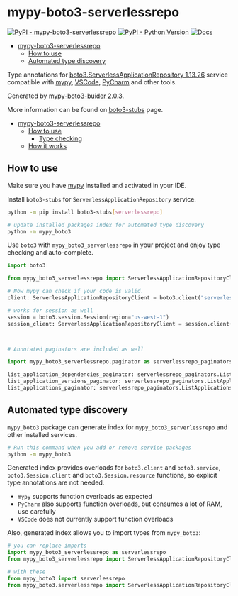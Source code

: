 # mypy-boto3-serverlessrepo

[![PyPI - mypy-boto3-serverlessrepo](https://img.shields.io/pypi/v/mypy-boto3-serverlessrepo.svg?color=blue)](https://pypi.org/project/mypy-boto3-serverlessrepo)
[![PyPI - Python Version](https://img.shields.io/pypi/pyversions/mypy-boto3-serverlessrepo.svg?color=blue)](https://pypi.org/project/mypy-boto3-serverlessrepo)
[![Docs](https://img.shields.io/readthedocs/mypy-boto3-builder.svg?color=blue)](https://mypy-boto3-builder.readthedocs.io/)

- [mypy-boto3-serverlessrepo](#mypy-boto3-serverlessrepo)
  - [How to use](#how-to-use)
  - [Automated type discovery](#automated-type-discovery)


Type annotations for
[boto3.ServerlessApplicationRepository 1.13.26](https://boto3.amazonaws.com/v1/documentation/api/1.13.26/reference/services/serverlessrepo.html#ServerlessApplicationRepository) service
compatible with [mypy](https://github.com/python/mypy), [VSCode](https://code.visualstudio.com/),
[PyCharm](https://www.jetbrains.com/pycharm/) and other tools.

Generated by [mypy-boto3-buider 2.0.3](https://github.com/vemel/mypy_boto3_builder).

More information can be found on [boto3-stubs](https://pypi.org/project/boto3-stubs/) page.

- [mypy-boto3-serverlessrepo](#mypy-boto3-serverlessrepo)
  - [How to use](#how-to-use)
    - [Type checking](#type-checking)
  - [How it works](#how-it-works)

## How to use

Make sure you have [mypy](https://github.com/python/mypy) installed and activated in your IDE.

Install `boto3-stubs` for `ServerlessApplicationRepository` service.

```bash
python -m pip install boto3-stubs[serverlessrepo]

# update installed packages index for automated type discovery
python -m mypy_boto3
```

Use `boto3` with `mypy_boto3_serverlessrepo` in your project and enjoy type checking and auto-complete.

```python
import boto3

from mypy_boto3_serverlessrepo import ServerlessApplicationRepositoryClient

# Now mypy can check if your code is valid.
client: ServerlessApplicationRepositoryClient = boto3.client("serverlessrepo")

# works for session as well
session = boto3.session.Session(region="us-west-1")
session_client: ServerlessApplicationRepositoryClient = session.client("serverlessrepo")



# Annotated paginators are included as well

import mypy_boto3_serverlessrepo.paginator as serverlessrepo_paginators

list_application_dependencies_paginator: serverlessrepo_paginators.ListApplicationDependenciesPaginator = client.get_paginator("list_application_dependencies")
list_application_versions_paginator: serverlessrepo_paginators.ListApplicationVersionsPaginator = client.get_paginator("list_application_versions")
list_applications_paginator: serverlessrepo_paginators.ListApplicationsPaginator = client.get_paginator("list_applications")
```

## Automated type discovery

`mypy_boto3` package can generate index for `mypy_boto3_serverlessrepo` and other installed services.

```bash
# Run this command when you add or remove service packages
python -m mypy_boto3
```

Generated index provides overloads for `boto3.client` and `boto3.service`,
`boto3.Session.client` and `boto3.Session.resource` functions,
so explicit type annotations are not needed.

- `mypy` supports function overloads as expected
- `PyCharm` also supports function overloads, but consumes a lot of RAM, use carefully
- `VSCode` does not currently support function overloads

Also, generated index allows you to import types from `mypy_boto3`:

```python
# you can replace imports
import mypy_boto3_serverlessrepo as serverlessrepo
from mypy_boto3_serverlessrepo import ServerlessApplicationRepositoryClient

# with these
from mypy_boto3 import serverlessrepo
from mypy_boto3.serverlessrepo import ServerlessApplicationRepositoryClient
```